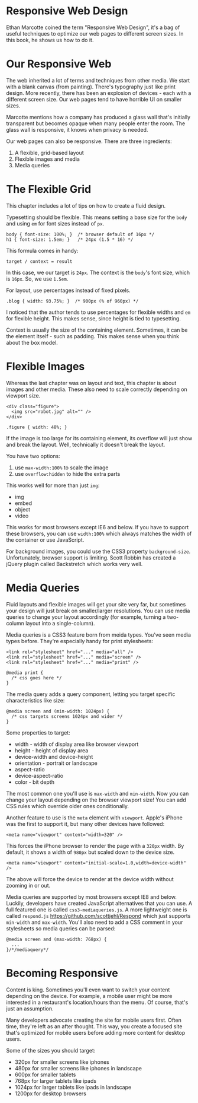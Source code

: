 Responsive Web Design
=====================

Ethan Marcotte coined the term "Responsive Web Design", it's a bag of useful
techniques to optimize our web pages to different screen sizes.  In this book,
he shows us how to do it.

Our Responsive Web
==================

The web inherited a lot of terms and techniques from other media.  We start
with a blank canvas (from painting).  There's typography just like print design.
More recently, there has been an explosion of devices - each with a different
screen size.  Our web pages tend to have horrible UI on smaller sizes.

Marcotte mentions how a company has produced a glass wall that's initially
transparent but becomes opaque when many people enter the room.  The glass wall
is responsive, it knows when privacy is needed.

Our web pages can also be responsive.  There are three ingredients:

1. A flexible, grid-based layout
2. Flexible images and media
3. Media queries

The Flexible Grid
=================

This chapter includes a lot of tips on how to create a fluid design.

Typesetting should be flexible.  This means setting a base size for the `body`
and using `em` for font sizes instead of `px`.

    body { font-size: 100%; }  /* browser default of 16px */
    h1 { font-size: 1.5em; }   /* 24px (1.5 * 16) */

This formula comes in handy:

    target / context = result

In this case, we our target is `24px`.  The context is the `body`'s font size,
which is `16px`.  So, we use `1.5em`.

For layout, use percentages instead of fixed pixels.

    .blog { width: 93.75%; }  /* 900px (% of 960px) */

I noticed that the author tends to use percentages for flexible widths and
`em` for flexible height.  This makes sense, since height is tied to
typesetting.

Context is usually the size of the containing element.  Sometimes, it can be
the element itself - such as padding.  This makes sense when you think about
the box model.


Flexible Images
===============

Whereas the last chapter was on layout and text, this chapter is about images
and other media.  These also need to scale correctly depending on viewport size.

    <div class="figure">
      <img src="robot.jpg" alt="" />
    </div>

    .figure { width: 48%; }

If the image is too large for its containing element, its overflow will just
show and break the layout.  Well, technically it doesn't break the layout.

You have two options:

1. use `max-width:100%` to scale the image
2. use `overflow:hidden` to hide the extra parts

This works well for more than just `img`:

* img
* embed
* object
* video

This works for most browsers except IE6 and below.  If you have to support these
browsers, you can use `width:100%` which always matches the width of the
container or use JavaScript.

For background images, you could use the CSS3 property `background-size`.
Unfortunately, browser support is limiting.  Scott Robbin has created a jQuery
plugin called Backstretch which works very well.

Media Queries
=============

Fluid layouts and flexible images will get your site very far, but sometimes
your design will just break on smaller/larger resolutions.  You can use media
queries to change your layout accordingly (for example, turning a two-column
layout into a single-column).

Media queries is a CSS3 feature born from meida types.  You've seen media
types before.  They're especially handy for print stylesheets:

    <link rel="stylesheet" href="..." media="all" />
    <link rel="stylesheet" href="..." media="screen" />
    <link rel="stylesheet" href="..." media="print" />

    @media print {
      /* css goes here */
    }

The media query adds a query component, letting you target specific
characteristics like size:

    @media screen and (min-width: 1024px) {
      /* css targets screens 1024px and wider */
    }

Some properties to target:

* width - width of display area like browser viewport
* height - height of display area
* device-width and device-height
* orientation - portrait or landscape
* aspect-ratio
* device-aspect-ratio
* color - bit depth

The most common one you'll use is `max-width` and `min-width`.  Now you can
change your layout depending on the browser viewport size!  You can add CSS
rules which override older ones conditionally.

Another feature to use is the `meta` element with `viewport`.  Apple's iPhone
was the first to support it, but many other devices have followed:

    <meta name="viewport" content="width=320" />

This forces the iPhone browser to render the page with a `320px` width.  By
default, it shows a width of `980px` but scaled down to the device size.

    <meta name="viewport" content="initial-scale=1.0,width=device-width" />

The above will force the device to render at the device width without zooming
in or out.

Media queries are supported by most browsers except IE8 and below.  Luckily,
developers have created JavaScript alternatives that you can use.  A full
featured one is called `css3-mediaqueries.js`.  A more lightweight one is called
`respond.js` <https://github.com/scottjehl/Respond> which just supports
`min-width` and `max-width`.  You'll also need to add a CSS comment in your
stylesheets so media queries can be parsed:

    @media screen and (max-width: 768px) {
      ...
    }/*/mediaquery*/

Becoming Responsive
===================

Content is king.  Sometimes you'll even want to switch your content depending
on the device.  For example, a mobile user might be more interested in a
restaurant's location/hours than the menu.  Of course, that's just an
assumption.

Many developers advocate creating the site for mobile users first.  Often time,
they're left as an after thought.  This way, you create a focused site that's
optimized for mobile users before adding more content for desktop users.

Some of the sizes you should target:

* 320px for smaller screens like iphones
* 480px for smaller screens like iphones in landscape
* 600px for smaller tablets
* 768px for larger tablets like ipads
* 1024px for larger tablets like ipads in landscape
* 1200px for desktop browsers
